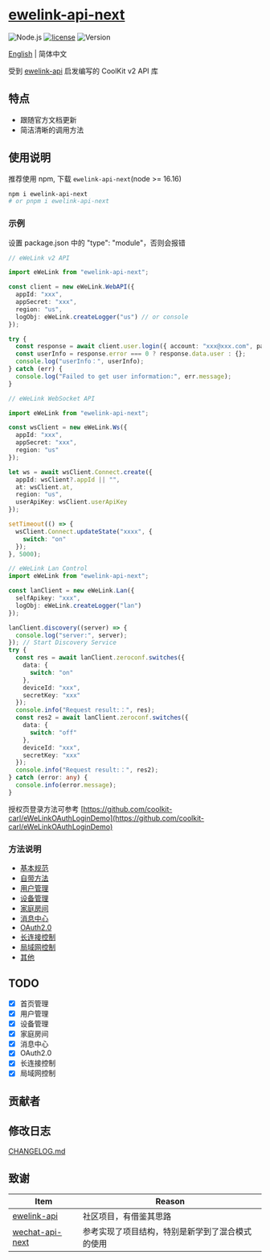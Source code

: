 # [ewelink-api-next](https://github.com/coolkit-carl/ewelink-api-next)

![Node.js](https://img.shields.io/badge/Node.js-18.7.0-pewter.svg?logo=Node.js&link=https://nodejs.org/cn)
[![license](https://img.shields.io/badge/license-MIT-blue.svg)](https://github.com/yanhaijing/jslib-base/blob/master/LICENSE)
![Version](https://img.shields.io/badge/Version-1.0.0-orange.svg?logo=SemVer&link=https://nodejs.org/cn)

[English](README.md) | 简体中文

受到 [ewelink-api](https://github.com/skydiver/ewelink-api) 启发编写的 CoolKit v2 API 库

## 特点

- 跟随官方文档更新
- 简洁清晰的调用方法

## 使用说明

推荐使用 npm, 下载 `ewelink-api-next`(node >= 16.16)

```bash
npm i ewelink-api-next
# or pnpm i ewelink-api-next
```

### 示例

设置 package.json 中的 "type": "module"，否则会报错

```typescript
// eWeLink v2 API

import eWeLink from "ewelink-api-next";

const client = new eWeLink.WebAPI({
  appId: "xxx",
  appSecret: "xxx",
  region: "us",
  logObj: eWeLink.createLogger("us") // or console
});

try {
  const response = await client.user.login({ account: "xxx@xxx.com", password: "12345678", areaCode: "+1" });
  const userInfo = response.error === 0 ? response.data.user : {};
  console.log("userInfo：", userInfo);
} catch (err) {
  console.log("Failed to get user information:", err.message);
}
```

```typescript
// eWeLink WebSocket API

import eWeLink from "ewelink-api-next";

const wsClient = new eWeLink.Ws({
  appId: "xxx",
  appSecret: "xxx",
  region: "us"
});

let ws = await wsClient.Connect.create({
  appId: wsClient?.appId || "",
  at: wsClient.at,
  region: "us",
  userApiKey: wsClient.userApiKey
});

setTimeout(() => {
  wsClient.Connect.updateState("xxxx", {
    switch: "on"
  });
}, 5000);
```

```typescript
// eWeLink Lan Control
import eWeLink from "ewelink-api-next";

const lanClient = new eWeLink.Lan({
  selfApikey: "xxx",
  logObj: eWeLink.createLogger("lan")
});

lanClient.discovery((server) => {
  console.log("server:", server);
}); // Start Discovery Service
try {
  const res = await lanClient.zeroconf.switches({
    data: {
      switch: "on"
    },
    deviceId: "xxx",
    secretKey: "xxx"
  });
  console.info("Request result:：", res);
  const res2 = await lanClient.zeroconf.switches({
    data: {
      switch: "off"
    },
    deviceId: "xxx",
    secretKey: "xxx"
  });
  console.info("Request result:：", res2);
} catch (error: any) {
  console.info(error.message);
}
```

授权页登录方法可参考 [https://github.com/coolkit-carl/eWeLinkOAuthLoginDemo](https://github.com/coolkit-carl/eWeLinkOAuthLoginDemo)

### 方法说明

- [基本规范](./docs/zh/基本规范.md) 
- [自带方法](./docs/zh/自带方法.md) 
- [用户管理](./docs/zh/用户管理.md) 
- [设备管理](./docs/zh/设备管理.md)
- [家庭房间](./docs/zh/家庭房间.md)
- [消息中心](./docs/zh/消息中心.md) 
- [OAuth2.0](./docs/zh/OAuth2.0.md) 
- [长连接控制](./docs/zh/长连接控制.md)
- [局域网控制](./docs/zh/局域网控制.md) 
- [其他](./docs/zh/其他.md) 

## TODO

- [x] 首页管理
- [x] 用户管理
- [x] 设备管理
- [x] 家庭房间
- [x] 消息中心
- [x] OAuth2.0
- [x] 长连接控制
- [x] 局域网控制

## 贡献者

## 修改日志

[CHANGELOG.md](CHANGELOG.md)

## 致谢

| Item                                                           | Reason                                           |
| -------------------------------------------------------------- | ------------------------------------------------ |
| [ewelink-api](https://github.com/skydiver/ewelink-api)         | 社区项目，有借鉴其思路                           |
| [wechat-api-next](https://github.com/lblblong/wechat-api-next) | 参考实现了项目结构，特别是新学到了混合模式的使用 |
